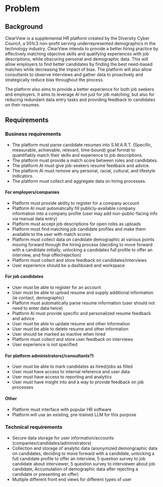 # Problem

## Background

ClearView is a supplemental HR platform created by the Diversity Cyber Council, a 501c3 non-profit serving underrepresented demographics in the technology industry. ClearView intends to provide a better hiring practice by effectively matching objective skills and qualifying experiences with job descriptions, while obscuring personal and demographic data. This will allow employers to find better candidates by finding the best need-based matches while decreasing the impact of bias. The platform will also allow consultants to observe interviews and gather data to proactively and strategically reduce bias throughout the process.

The platform also aims to provide a better experience for both job seekers and employers. It aims to leverage AI not just for job matching, but also for reducing redundant data entry tasks and providing feedback to candidates on their resumes. 

## Requirements

### Business requirements

- The platform must parse candidate resumes into S.M.A.R.T. (Specific, measurable, achievable, relevant, time-bound) goal format to quantifiably match their skills and experience to job descriptions.
- The platform must provide a match score between roles and candidates.
- The platform AI must give job-seekers resume feedback and advice.
- The platform AI must remove any personal, racial, cultural, and lifestyle indicators.
- The platform must collect and aggregate data on hiring processes.

#### For employers/companies
- Platform must provide ability to register for a company account
- Platform AI must automatically fill publicly-available company information into a company profile (user may add non-public-facing info via manual data entry)
- Platform must accept job descriptions for open roles as uploads
- Platform must find matching job candidate profiles and make them available to the user with match scores
- Platform must collect data on candidate demographic at various points moving forward through the hiring process (deciding to move forward with a candidate initially, unlocking a candidates full profile to offer an interview, and final offer/rejection)
- Platform must collect and store feedback on candidates/interviews
- User experience should be a dashboard and workspace

#### For job candidates
- User must be able to register for an account
- User must be able to upload resume and supply additional information (ie contact, demographic)
- Platform must automatically parse resume information (user should not need to enter data twice)
- Platform AI must provide specific and personalized resume feedback and advice
- User must be able to update resume and other information
- User must be able to delete resume and other information
- User should be marked as inactive when hired
- Platform must collect and store user feedback on interviews
- User experience is not specified

#### For platform administrators(/consultants?)
- User must be able to mark candidates as hired/jobs as filled
- User must have access to internal reference and user data
- User must have access to reporting and analytics
- User must have insight into and a way to provide feedback on job processes

#### Other
- Platform must interface with popular HR software
- Platform will use an existing, pre-trained LLM for this purpose


### Technical requirements
- Secure data storage for user information/accounts (companies/candidates/administrators)
- Collection and storage of analytic data (anonymized demongraphic data on candidates, 	deciding to move forward with a candidate, unlocking a full candidate profile to offer an interview, 5 question survey to job candidate about interviewer, 5 question survey to interviewer about job candidate, Accumulation of demographic data after rejecting a candidate or presenting an offer)
- Multiple different front end views for different types of user


